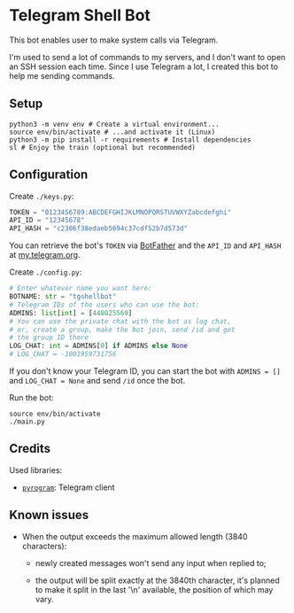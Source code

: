 # Telegram Shell Bot

This bot enables user to make system calls via Telegram.

I'm used to send a lot of commands to my servers, and I don't want to open an SSH session each time. Since I use Telegram a lot, I created this bot to help me sending commands.

## Setup

```shell
python3 -m venv env # Create a virtual environment...
source env/bin/activate # ...and activate it (Linux)
python3 -m pip install -r requirements # Install dependencies
sl # Enjoy the train (optional but recommended)
```

## Configuration

Create `./keys.py`:

```python
TOKEN = "0123456789:ABCDEFGHIJKLMNOPQRSTUVWXYZabcdefghi"
API_ID = "12345678"
API_HASH = "c2306f38edaeb5694c37cdf52b7d573d"
```

You can retrieve the bot's `TOKEN` via [BotFather](https://BotFather.t.me) and the `API_ID` and `API_HASH` at [my.telegram.org](https://my.telegram.org/apps).

Create `./config.py`:

```python
# Enter whatever name you want here:
BOTNAME: str = "tgshellbot"
# Telegram IDs of the users who can use the bot:
ADMINS: list[int] = [448025569]
# You can use the private chat with the bot as log chat,
# or, create a group, make the bot join, send /id and get
# the group ID there
LOG_CHAT: int = ADMINS[0] if ADMINS else None
# LOG_CHAT = -1001959731756
```

If you don't know your Telegram ID, you can start the bot with `ADMINS = []` and `LOG_CHAT = None` and send `/id` once the bot.

Run the bot:

```shell
source env/bin/activate
./main.py
```

## Credits

Used libraries:

- [`pyrogram`](https://pyrogram.org/): Telegram client

## Known issues

- When the output exceeds the maximum allowed length (3840 characters):
  
  - newly created messages won't send any input when replied to;
  
  - the output will be split exactly at the 3840th character, it's planned to make it split in the last '\n' available, the position of which may vary.
